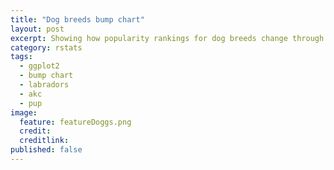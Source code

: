 ```yaml
---
title: "Dog breeds bump chart"
layout: post
excerpt: Showing how popularity rankings for dog breeds change through time. 
category: rstats
tags:
  - ggplot2
  - bump chart
  - labradors
  - akc
  - pup
image:
  feature: featureDoggs.png
  credit: 
  creditlink: 
published: false
---
```

